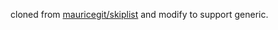 cloned from [mauricegit/skiplist](https://github.com/mauricegit/skiplist) and modify to support generic.
